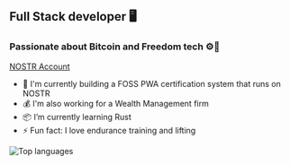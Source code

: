 ## Full Stack developer 🖥️
### Passionate about Bitcoin and Freedom tech ⚙️🔋

[NOSTR Account](primal.net/p/npub1m830l0zyglanr33mdhv4mewplmwwqffhezckvl8l9fzl4z2w5u9sxvl7yk)

- 🦞 I'm currently building a FOSS PWA certification system that runs on NOSTR
- 💰 I'm also working for a Wealth Management firm
- 📦 I’m currently learning Rust
- ⚡ Fun fact: I love endurance training and lifting 

![Top languages](https://github-readme-stats.vercel.app/api/top-langs/?username=mattwilson02&layout=compact&langs_count=4&theme=dark%22/%3E)
